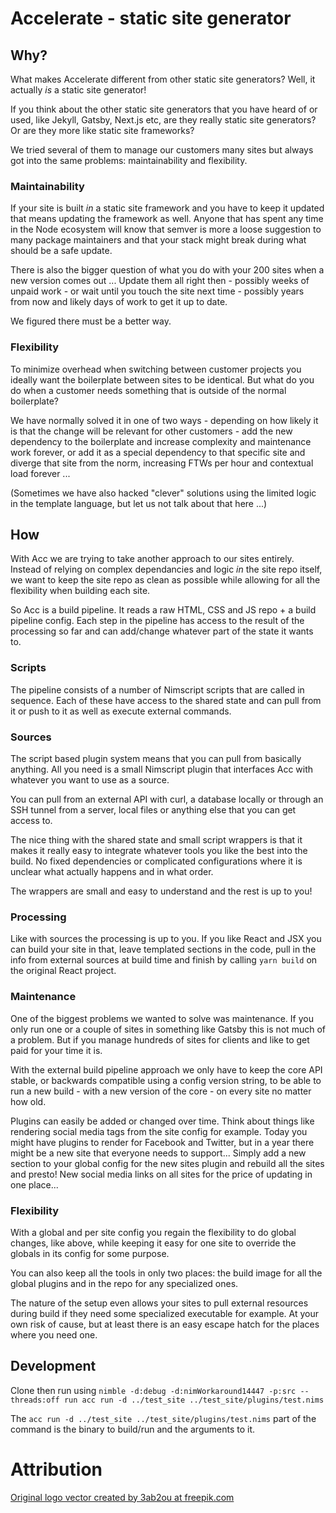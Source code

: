 # Accelerate - static site generator

## Why?

What makes Accelerate different from other static site generators? Well,
it actually _is_ a static site generator!

If you think about the other static site generators that you have heard of
or used, like Jekyll, Gatsby, Next.js etc, are they really static site
generators? Or are they more like static site frameworks?

We tried several of them to manage our customers many sites but always got
into the same problems: maintainability and flexibility.

### Maintainability

If your site is built _in_ a static site framework and you have to keep it
updated that means updating the framework as well. Anyone that has spent
any time in the Node ecosystem will know that semver is more a loose
suggestion to many package maintainers and that your stack might break during
what should be a safe update.

There is also the bigger question of what you do with your 200 sites when a new
version comes out ... Update them all right then -
possibly weeks of unpaid work - or wait until you touch the site next time -
possibly years from now and likely days of work to get it up to date.

We figured there must be a better way.

### Flexibility

To minimize overhead when switching between customer projects you ideally want
the boilerplate between sites to be identical. But what do you do when a
customer needs something that is outside of the normal boilerplate?

We have normally solved it in one of two ways - depending on how likely it is
that the change will be relevant for other customers - add the new dependency to
the boilerplate and increase complexity and maintenance work forever, or add it
as a special dependency to that specific site and diverge that site from the
norm, increasing FTWs per hour and contextual load forever ...

(Sometimes we have also hacked "clever" solutions using the limited logic in the
template language, but let us not talk about that here ...)

## How

With Acc we are trying to take another approach to our sites entirely. Instead
of relying on complex dependancies and logic _in_ the site repo itself, we want
to keep the site repo as clean as possible while allowing for all the
flexibility when building each site.

So Acc is a build pipeline. It reads a raw HTML, CSS and JS repo + a build
pipeline config. Each step in the pipeline has access to the result of the
processing so far and can add/change whatever part of the state it wants to.

### Scripts

The pipeline consists of a number of Nimscript scripts that are called in
sequence. Each of these have access to the shared state and can pull from it or
push to it as well as execute external commands.

### Sources

The script based plugin system means that you can pull from basically anything.
All you need is a small Nimscript plugin that interfaces Acc with whatever you
want to use as a source.

You can pull from an external API with curl, a database locally or through an
SSH tunnel from a server, local files or anything else that you can get access
to.

The nice thing with the shared state and small script wrappers is that it makes
it really easy to integrate whatever tools you like the best into the build. No
fixed dependencies or complicated configurations where it is unclear what
actually happens and in what order.

The wrappers are small and easy to understand and the rest is up to you!

### Processing

Like with sources the processing is up to you. If you like React and JSX you can
build your site in that, leave templated sections in the code, pull in the info
from external sources at build time and finish by calling `yarn build` on the
original React project.

### Maintenance

One of the biggest problems we wanted to solve was maintenance. If you only run
one or a couple of sites in something like Gatsby this is not much of a problem.
But if you manage hundreds of sites for clients and like to get paid for your
time it is.

With the external build pipeline approach we only have to keep the core API
stable, or backwards compatible using a config version string, to be able to run
a new build - with a new version of the core - on every site no matter how old.

Plugins can easily be added or changed over time. Think about things like
rendering social media tags from the site config for example. Today you might
have plugins to render for Facebook and Twitter, but in a year there might be a
new site that everyone needs to support... Simply add a new section to your
global config for the new sites plugin and rebuild all the sites and presto!
New social media links on all sites for the price of updating in one place...

### Flexibility

With a global and per site config you regain the flexibility to do global
changes, like above, while keeping it easy for one site to override the globals
in its config for some purpose.

You can also keep all the tools in only two places: the build image for all the
global plugins and in the repo for any specialized ones.

The nature of the setup even allows your sites to pull external resources during
build if they need some specialized executable for example. At your own risk of
cause, but at least there is an easy escape hatch for the places where you need
one.

## Development

Clone then run using `nimble -d:debug -d:nimWorkaround14447 -p:src --threads:off
run acc run -d ../test_site ../test_site/plugins/test.nims`

The `acc run -d ../test_site ../test_site/plugins/test.nims` part of the command
is the binary to build/run and the arguments to it.

# Attribution

[Original logo vector created by 3ab2ou at freepik.com](https://www.freepik.com/vectors/logo)
